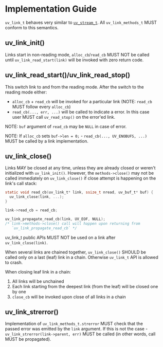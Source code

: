 # Implementation Guide

`uv_link_t` behaves very similar to [`uv_stream_t`][0]. All `uv_link_methods_t`
MUST conform to this semantics.

## uv_link_init()

Links start in non-reading mode, `alloc_cb`/`read_cb` MUST NOT be called until
`uv_link_read_start(link)` will be invoked with zero return code.

## uv_link_read_start()/uv_link_read_stop()

This switch link to and from the reading mode. After the switch to the reading
mode either:

* `alloc_cb` + `read_cb` will be invoked for a particular link (NOTE: `read_cb`
  MUST follow every `alloc_cb`)
* `read_cb(..., err, ...)` will be called to indicate a error. In this case user
  MUST call `uv_read_stop()` on the error'ed link.

NOTE: `buf` argument of `read_cb` may be `NULL` in case of error.

NOTE: If `alloc_cb` sets `buf->len = 0;` - `read_cb(..., UV_ENOBUFS, ...)` MUST
be called by a link implementation.

## uv_link_close()

Links MAY be closed at any time, unless they are already closed or weren't
initialized with `uv_link_init()`. However, the `methods->close()` may not be
called immediately on `uv_link_close()` if close attempt is happening on the
link's call stack:

```c
static void read_cb(uv_link_t* link, ssize_t nread, uv_buf_t* buf) {
  uv_link_close(link, ...);
}

link->read_cb = read_cb;

uv_link_propagate_read_cb(link, UV_EOF, NULL);
/* link->methods->close() call will happen upon returning from
   `uv_link_propagate_read_cb` */
```

uv_link_t public APIs MUST NOT be used on a link after `uv_link_close(link)`.

When several links are chained together, `uv_link_close()` SHOULD be called only
on a last (leaf) link in a chain. Otherwise `uv_link_t` API is allowed to crash.

When closing leaf link in a chain:

1. All links will be unchained
2. Each link starting from the deepest link (from the leaf) will be closed one
   by one
3. `close_cb` will be invoked upon close of all links in a chain

## uv_link_strerror()

Implementation of `uv_link_methods_t.strerror` MUST check that the passed error
was emitted by the `link` argument. If this is not the case -
`uv_link_strerror(link->parent, err)` MUST be called (in other words, call
MUST be propagated).

[0]: http://docs.libuv.org/en/v1.x/stream.html
